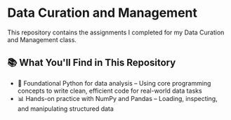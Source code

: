 # Data Curation and Management

This repository contains the assignments I completed for my Data Curation and Management class.

## 📚 What You'll Find in This Repository

- 🐍 Foundational Python for data analysis –  Using core programming concepts to write clean, efficient code for real-world data tasks
- 📊 Hands-on practice with NumPy and Pandas – Loading, inspecting, and manipulating structured data  
